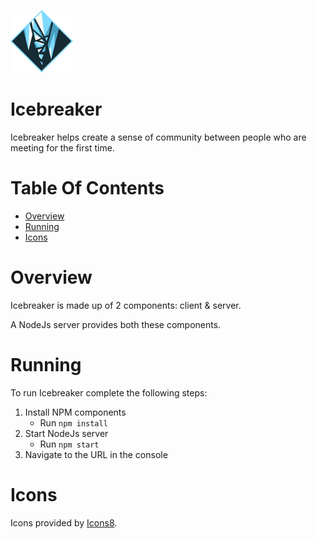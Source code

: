 ![Breaking Iceberg Logo](/src/www/img/logo-small.png)  
# Icebreaker
Icebreaker helps create a sense of community between people who are meeting for 
the first time.

# Table Of Contents
- [Overview](#overview)
- [Running](#running)
- [Icons](#icons)

# Overview
Icebreaker is made up of 2 components: client & server.  

A NodeJs server provides both these components.  

# Running
To run Icebreaker complete the following steps:

1. Install NPM components
	- Run `npm install`
2. Start NodeJs server
	- Run `npm start`
3. Navigate to the URL in the console

# Icons
Icons provided by [Icons8](https://icons8.com).

